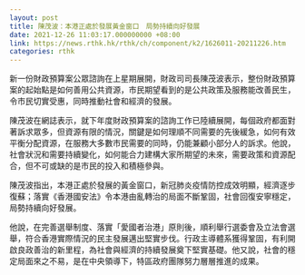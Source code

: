 ```yaml
---
layout: post
title: 陳茂波：本港正處於發展黃金窗口　局勢持續向好發展
date: 2021-12-26 11:03:17.000000000 +08:00
link: https://news.rthk.hk/rthk/ch/component/k2/1626011-20211226.htm
categories: rthk
---
```


新一份財政預算案公眾諮詢在上星期展開，財政司司長陳茂波表示，整份財政預算案的起始點是如何善用公共資源，市民期望看到的是公共政策及服務能改善民生，令市民切實受惠，同時推動社會和經濟的發展。

陳茂波在網誌表示，就下年度財政預算案的諮詢工作已陸續展開，每個政府都面對著訴求眾多，但資源有限的情況，關鍵是如何理順不同需要的先後緩急，如何有效平衡分配資源，在服務大多數市民需要的同時，仍能兼顧小部分人的訴求。他說，社會狀況和需要持續變化，如何能合力建構大家所期望的未來，需要政策和資源配合，但不可或缺的是市民的投入和積極參與。

陳茂波指出，本港正處於發展的黃金窗口，新冠肺炎疫情防控成效明顯，經濟逐步復蘇；落實《香港國安法》令本港由亂轉治的局面不斷鞏固，社會回復安寧穩定，局勢持續向好發展。

他說，在完善選舉制度、落實「愛國者治港」原則後，順利舉行選委會及立法會選舉，符合香港實際情況的民主發展邁出堅實步伐。行政主導體系獲得鞏固，有利開啟良政善治的新里程，為社會與經濟的持續發展奠下堅實基礎。他又說，社會的穩定局面來之不易，是在中央領導下，特區政府團隊努力層層推進的成果。
